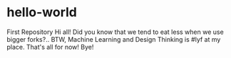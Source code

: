 # hello-world
First Repository
Hi all!
Did you know that we tend to eat less when we use bigger forks?..
BTW, Machine Learning and Design Thinking is #lyf at my place.
That's all for now!
Bye!
